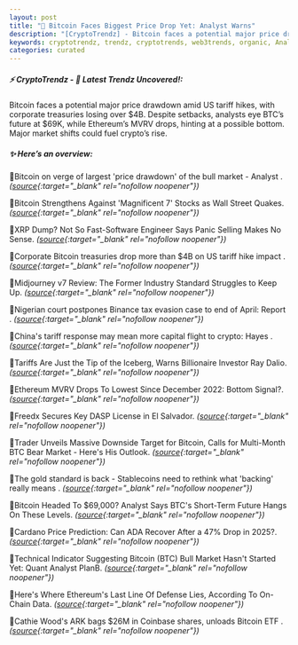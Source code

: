 ```yaml
---
layout: post
title: "🌌 Bitcoin Faces Biggest Price Drop Yet: Analyst Warns"
description: "[CryptoTrendz] - Bitcoin faces a potential major price drawdown amid US tariff hikes, with corporate treasuries losing over $4B. Despite setbacks, analysts eye BTC’s future at $69K, while Ethereum’s MVRV drops, hinting at a possible bottom. Major market shifts could fuel crypto’s rise."
keywords: cryptotrendz, trendz, cryptotrends, web3trends, organic, Analyst, BTC, Bitcoin, market, Stablecoins, Binance
categories: curated
---
```


##### ⚡ CryptoTrendz - 📌 *Latest Trendz Uncovered!:*

Bitcoin faces a potential major price drawdown amid US tariff hikes, with corporate treasuries losing over $4B. Despite setbacks, analysts eye BTC’s future at $69K, while Ethereum’s MVRV drops, hinting at a possible bottom. Major market shifts could fuel crypto’s rise.

##### ✨ *Here’s an overview:*


🔹Bitcoin on verge of largest 'price drawdown' of the bull market - Analyst . *([source](https://s.avyag.com/p8rd){:target="_blank" rel="nofollow noopener"})*

🔹Bitcoin Strengthens Against 'Magnificent 7' Stocks as Wall Street Quakes. *([source](https://s.avyag.com/zzkb){:target="_blank" rel="nofollow noopener"})*

🔹XRP Dump? Not So Fast-Software Engineer Says Panic Selling Makes No Sense. *([source](https://s.avyag.com/jqb5){:target="_blank" rel="nofollow noopener"})*

🔹Corporate Bitcoin treasuries drop more than $4B on US tariff hike impact . *([source](https://s.avyag.com/jlpv){:target="_blank" rel="nofollow noopener"})*

🔹Midjourney v7 Review: The Former Industry Standard Struggles to Keep Up. *([source](https://s.avyag.com/1tuj){:target="_blank" rel="nofollow noopener"})*

🔹Nigerian court postpones Binance tax evasion case to end of April: Report . *([source](https://s.avyag.com/gybf){:target="_blank" rel="nofollow noopener"})*

🔹China's tariff response may mean more capital flight to crypto: Hayes . *([source](https://s.avyag.com/83f2){:target="_blank" rel="nofollow noopener"})*

🔹Tariffs Are Just the Tip of the Iceberg, Warns Billionaire Investor Ray Dalio. *([source](https://s.avyag.com/llu9){:target="_blank" rel="nofollow noopener"})*

🔹Ethereum MVRV Drops To Lowest Since December 2022: Bottom Signal?. *([source](https://s.avyag.com/0ktq){:target="_blank" rel="nofollow noopener"})*

🔹Freedx Secures Key DASP License in El Salvador. *([source](https://s.avyag.com/25e5){:target="_blank" rel="nofollow noopener"})*

🔹Trader Unveils Massive Downside Target for Bitcoin, Calls for Multi-Month BTC Bear Market - Here's His Outlook. *([source](https://s.avyag.com/79ws){:target="_blank" rel="nofollow noopener"})*

🔹The gold standard is back - Stablecoins need to rethink what 'backing' really means . *([source](https://s.avyag.com/uxj2){:target="_blank" rel="nofollow noopener"})*

🔹Bitcoin Headed To $69,000? Analyst Says BTC's Short-Term Future Hangs On These Levels. *([source](https://s.avyag.com/u232){:target="_blank" rel="nofollow noopener"})*

🔹Cardano Price Prediction: Can ADA Recover After a 47% Drop in 2025?. *([source](https://s.avyag.com/hlfw){:target="_blank" rel="nofollow noopener"})*

🔹Technical Indicator Suggesting Bitcoin (BTC) Bull Market Hasn't Started Yet: Quant Analyst PlanB. *([source](https://s.avyag.com/xy41){:target="_blank" rel="nofollow noopener"})*

🔹Here's Where Ethereum's Last Line Of Defense Lies, According To On-Chain Data. *([source](https://s.avyag.com/84sv){:target="_blank" rel="nofollow noopener"})*

🔹Cathie Wood's ARK bags $26M in Coinbase shares, unloads Bitcoin ETF . *([source](https://s.avyag.com/spju){:target="_blank" rel="nofollow noopener"})*
